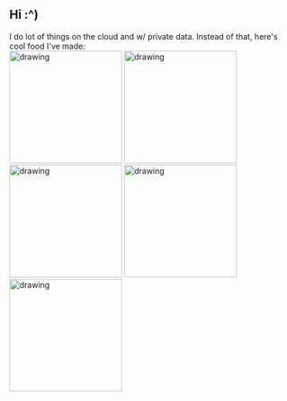 ## Hi :^)

I do lot of things on the cloud and w/ private data. Instead of that, here's cool food I've made: <br>
<img src="pasta.jpg" alt="drawing" width="200"/>
<img src="wellington.jpg" alt="drawing" width="200"/>
<img src="chicken.jpg" alt="drawing" width="200"/>
<img src="steak.jpg" alt="drawing" width="200"/>
<img src="pesto.jpg" alt="drawing" width="200"/>
